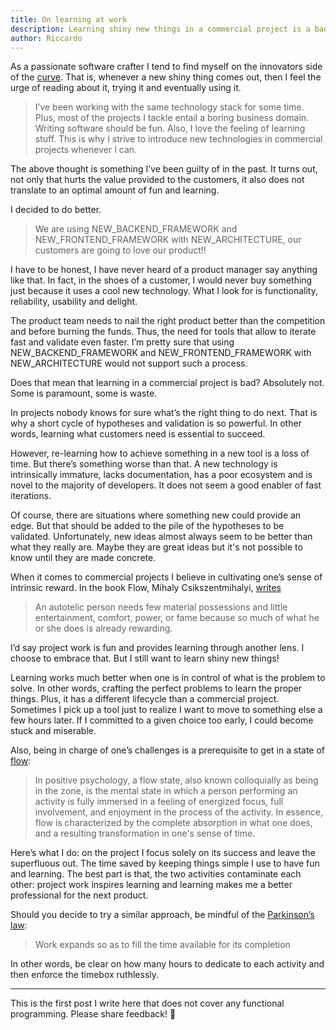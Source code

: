 ```yaml
---
title: On learning at work
description: Learning shiny new things in a commercial project is a bad idea. Here's a better way.
author: Riccardo
---
```


As a passionate software crafter I tend to find myself on the innovators side of the [curve](https://en.wikipedia.org/wiki/Diffusion_of_innovations). That is, whenever a new shiny thing comes out, then I feel the urge of reading about it, trying it and eventually using it.

> I’ve been working with the same technology stack for some time. Plus, most of the projects I tackle entail a boring business domain. Writing software should be fun. Also, I love the feeling of learning stuff. This is why I strive to introduce new technologies in commercial projects whenever I can.

The above thought is something I’ve been guilty of in the past. It turns out, not only that hurts the value provided to the customers, it also does not translate to an optimal amount of fun and learning.

I decided to do better.

> We are using NEW\_BACKEND\_FRAMEWORK and NEW\_FRONTEND\_FRAMEWORK with NEW\_ARCHITECTURE, our customers are going to love our product!!

I have to be honest, I have never heard of a product manager say anything like that. In fact, in the shoes of a customer, I would never buy something just because it uses a cool new technology. What I look for is functionality, reliability, usability and delight. 

The product team needs to nail the right product better than the competition and before burning the funds. Thus, the need for tools that allow to iterate fast and validate even faster. I’m pretty sure that using NEW\_BACKEND\_FRAMEWORK and NEW\_FRONTEND\_FRAMEWORK with NEW\_ARCHITECTURE would not support such a process.

Does that mean that learning in a commercial project is bad? Absolutely not. Some is paramount, some is waste. 

In projects nobody knows for sure what’s the right thing to do next. That is why a short cycle of hypotheses and validation is so powerful. In other words, learning what customers need is essential to succeed.

However, re-learning how to achieve something in a new tool is a loss of time. But there’s something worse than that. A new technology is intrinsically immature, lacks documentation, has a poor ecosystem and is novel to the majority of developers. It does not seem a good enabler of fast iterations.

Of course, there are situations where something new could provide an edge. But that should be added to the pile of the hypotheses to be validated. Unfortunately, new ideas almost always seem to be better than what they really are. Maybe they are great ideas but it's not possible to know until they are made concrete.

When it comes to commercial projects I believe in cultivating one’s sense of intrinsic reward. In the book Flow, Mihaly Csikszentmihalyi, [writes](https://en.wikipedia.org/wiki/Autotelic)

> An autotelic person needs few material possessions and little entertainment, comfort, power, or fame because so much of what he or she does is already rewarding. 

I’d say project work is fun and provides learning through another lens. I choose to embrace that. But I still want to learn shiny new things!

Learning works much better when one is in control of what is the problem to solve. In other words, crafting the perfect problems to learn the proper things. Plus, it has a different lifecycle than a commercial project. Sometimes I pick up a tool just to realize I want to move to something else a few hours later. If I committed to a given choice too early, I could become stuck and miserable.

Also, being in charge of one’s challenges is a prerequisite to get in a state of [flow](https://en.wikipedia.org/wiki/Flow_(psychology)):

> In positive psychology, a flow state, also known colloquially as being in the zone, is the mental state in which a person performing an activity is fully immersed in a feeling of energized focus, full involvement, and enjoyment in the process of the activity. In essence, flow is characterized by the complete absorption in what one does, and a resulting transformation in one's sense of time.

Here’s what I do: on the project I focus solely on its success and leave the superfluous out. The time saved by keeping things simple I use to have fun and learning. The best part is that, the two activities contaminate each other: project work inspires learning and learning makes me a better professional for the next product.

Should you decide to try a similar approach, be mindful of the [Parkinson’s law](https://en.wikipedia.org/wiki/Parkinson%27s_law):

> Work expands so as to fill the time available for its completion

In other words, be clear on how many hours to dedicate to each activity and then enforce the timebox ruthlessly.


---

This is the first post I write here that does not cover any functional programming. Please share feedback! 🙏
